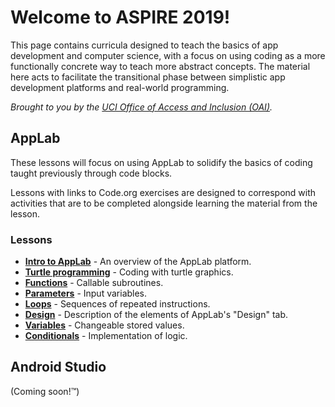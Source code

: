# Welcome to ASPIRE 2019!

This page contains curricula designed to teach the basics of app development and computer science, with a focus on using coding as a more functionally concrete way to teach more abstract concepts. The material here acts to facilitate the transitional phase between simplistic app development platforms and real-world programming.

_Brought to you by the [UCI Office of Access and Inclusion (OAI)](https://tech.uci.edu/access/index.php)._

## AppLab

These lessons will focus on using AppLab to solidify the basics of coding taught previously through code blocks.

Lessons with links to Code.org exercises are designed to correspond with activities that are to be completed alongside learning the material from the lesson.

### Lessons

* **[Intro to AppLab](https://sBondoc.github.io/OAI-Summer-2019/pages/lessons/lesson-00.html)** - An overview of the AppLab platform.
* **[Turtle programming](https://sBondoc.github.io/OAI-Summer-2019/pages/lessons/lesson-01.html)** - Coding with turtle graphics.
* **[Functions](https://sBondoc.github.io/OAI-Summer-2019/pages/lessons/lesson-02.html)** - Callable subroutines.
* **[Parameters](https://sBondoc.github.io/OAI-Summer-2019/pages/lessons/lesson-03.html)** - Input variables.
* **[Loops](https://sBondoc.github.io/OAI-Summer-2019/pages/lessons/lesson-04.html)** - Sequences of repeated instructions.
* **[Design](https://sBondoc.github.io/OAI-Summer-2019/pages/lessons/lesson-05.html)** - Description of the elements of AppLab's "Design" tab.
* **[Variables](https://sBondoc.github.io/OAI-Summer-2019/pages/lessons/lesson-06.html)** - Changeable stored values.
* **[Conditionals](https://sBondoc.github.io/OAI-Summer-2019/pages/lessons/lesson-07.html)** - Implementation of logic.

## Android Studio

(Coming soon!™)
